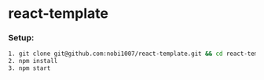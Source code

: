# react-template

### Setup:

```bash
1. git clone git@github.com:nobi1007/react-template.git && cd react-template
2. npm install
3. npm start
```
